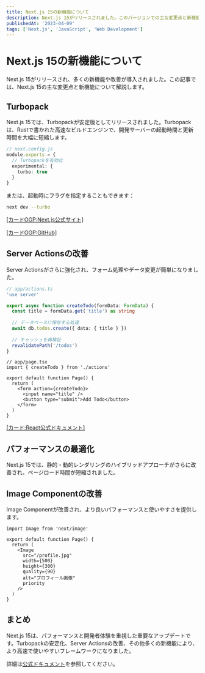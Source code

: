 ```yaml
---
title: Next.js 15の新機能について
description: Next.js 15がリリースされました。このバージョンでの主な変更点と新機能について解説します。
publishedAt: '2023-04-09'
tags: ['Next.js', 'JavaScript', 'Web Development']
---
```


# Next.js 15の新機能について

Next.js 15がリリースされ、多くの新機能や改善が導入されました。この記事では、Next.js 15の主な変更点と新機能について解説します。

## Turbopack

Next.js 15では、Turbopackが安定版としてリリースされました。Turbopackは、Rustで書かれた高速なビルドエンジンで、開発サーバーの起動時間と更新時間を大幅に短縮します。

```typescript
// next.config.js
module.exports = {
  // Turbopackを有効化
  experimental: {
    turbo: true
  }
}
```

または、起動時にフラグを指定することもできます：

```bash
next dev --turbo
```

[[カードOGP:Next.js公式サイト]](https://nextjs.org/)

[[カードOGP:GitHub]](https://github.com/ucpr/ucpr.dev)

## Server Actionsの改善

Server Actionsがさらに強化され、フォーム処理やデータ変更が簡単になりました。

```typescript
// app/actions.ts
'use server'

export async function createTodo(formData: FormData) {
  const title = formData.get('title') as string
  
  // データベースに保存する処理
  await db.todos.create({ data: { title } })
  
  // キャッシュを再検証
  revalidatePath('/todos')
}
```

```tsx
// app/page.tsx
import { createTodo } from './actions'

export default function Page() {
  return (
    <form action={createTodo}>
      <input name="title" />
      <button type="submit">Add Todo</button>
    </form>
  )
}
```

[[カード:React公式ドキュメント]](https://react.dev/)

## パフォーマンスの最適化

Next.js 15では、静的・動的レンダリングのハイブリッドアプローチがさらに改善され、ページロード時間が短縮されました。

## Image Componentの改善

Image Componentが改善され、より良いパフォーマンスと使いやすさを提供します。

```tsx
import Image from 'next/image'

export default function Page() {
  return (
    <Image
      src="/profile.jpg"
      width={500}
      height={300}
      quality={90}
      alt="プロフィール画像"
      priority
    />
  )
}
```

## まとめ

Next.js 15は、パフォーマンスと開発者体験を重視した重要なアップデートです。Turbopackの安定化、Server Actionsの改善、その他多くの新機能により、より高速で使いやすいフレームワークになりました。

詳細は[公式ドキュメント](https://nextjs.org/docs)を参照してください。 
